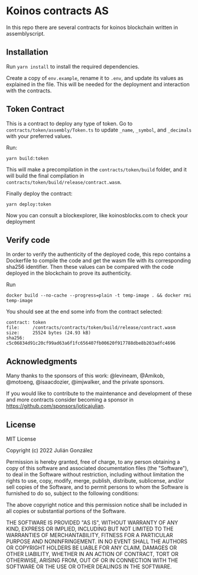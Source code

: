 # Koinos contracts AS

In this repo there are several contracts for koinos blockchain written in assemblyscript.

## Installation

Run `yarn install` to install the required dependencies.

Create a copy of `env.example`, rename it to `.env`, and update its values as explained in the file. This will be needed for the deployment and interaction with the contracts.

## Token Contract

This is a contract to deploy any type of token. Go to `contracts/token/assembly/Token.ts` to update `_name`, `_symbol`, and `_decimals` with your preferred values.

Run:

```
yarn build:token
```

This will make a precompilation in the `contracts/token/build` folder, and it will build the final compilation in `contracts/token/build/release/contract.wasm`.

Finally deploy the contract:

```
yarn deploy:token
```

Now you can consult a blockexplorer, like koinosblocks.com to check your deployment

## Verify code

In order to verify the authenticity of the deployed code, this repo contains a Dockerfile to compile the code and get the wasm file with its corresponding sha256 identifier. Then these values can be compared with the code deployed in the blockchain to prove its authenticity.

Run
```
docker build --no-cache --progress=plain -t temp-image . && docker rmi temp-image
```

You should see at the end some info from the contract selected:

```
contract: token
file:     /contracts/contracts/token/build/release/contract.wasm
size:     25524 bytes (24.93 kB)
sha256:   c5c06834d91c20cf99ad63a6f1fc656407fb00620f917788dbe8b203adfc4696
```

## Acknowledgments

Many thanks to the sponsors of this work: @levineam, @Amikob, @motoeng, @isaacdozier, @imjwalker, and the private sponsors.

If you would like to contribute to the maintenance and development of these and more contracts consider becoming a sponsor in https://github.com/sponsors/joticajulian.

## License

MIT License

Copyright (c) 2022 Julián González

Permission is hereby granted, free of charge, to any person obtaining a copy
of this software and associated documentation files (the "Software"), to deal
in the Software without restriction, including without limitation the rights
to use, copy, modify, merge, publish, distribute, sublicense, and/or sell
copies of the Software, and to permit persons to whom the Software is
furnished to do so, subject to the following conditions:

The above copyright notice and this permission notice shall be included in all
copies or substantial portions of the Software.

THE SOFTWARE IS PROVIDED "AS IS", WITHOUT WARRANTY OF ANY KIND, EXPRESS OR
IMPLIED, INCLUDING BUT NOT LIMITED TO THE WARRANTIES OF MERCHANTABILITY,
FITNESS FOR A PARTICULAR PURPOSE AND NONINFRINGEMENT. IN NO EVENT SHALL THE
AUTHORS OR COPYRIGHT HOLDERS BE LIABLE FOR ANY CLAIM, DAMAGES OR OTHER
LIABILITY, WHETHER IN AN ACTION OF CONTRACT, TORT OR OTHERWISE, ARISING FROM,
OUT OF OR IN CONNECTION WITH THE SOFTWARE OR THE USE OR OTHER DEALINGS IN THE
SOFTWARE.
